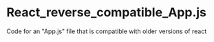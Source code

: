 # React_reverse_compatible_App.js
Code for an "App.js" file that is compatible with older versions of react
